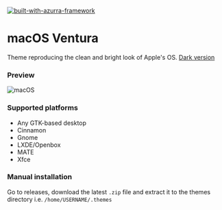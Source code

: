 [![built-with-azurra-framework](https://github.com/B00merang-Project/Azurra_framework/raw/assets/azurra_framework_smaller.png)](https://github.com/B00merang-Project/Azurra_framework)

# macOS Ventura
Theme reproducing the clean and bright look of Apple's OS. [Dark version](https://github.com/B00merang-Project/macOS-Dark)

### Preview
![macOS](https://cdn.pling.com/img/5/f/7/b/fdcf0e050fadab9fdf68cce537d40668f0de.png)

### Supported platforms
- Any GTK-based desktop
- Cinnamon
- Gnome
- LXDE/Openbox
- MATE
- Xfce

### Manual installation
Go to releases, download the latest `.zip` file and extract it to the themes directory i.e. `/home/USERNAME/.themes`
